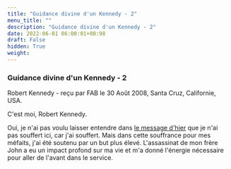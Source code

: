 ```yaml
---
title: "Guidance divine d'un Kennedy - 2"
menu_title: ""
description: "Guidance divine d'un Kennedy - 2"
date: 2022-06-01 06:00:01+00:98
draft: False
hidden: True
weight:
---
```

### Guidance divine d'un Kennedy - 2

Robert Kennedy - reçu par FAB le 30 Août 2008, Santa Cruz, Californie, USA.

C'est moi, Robert Kennedy.

Oui, je n'ai pas voulu laisser entendre dans [le message d'hier](/fr-contemporary-messages/fr-contemporary-messages-by-date-order/fr-contemporary-messages-2008/fr-2008-8-29-1-fab-robert-kennedy/) que je n'ai pas souffert ici, car j'ai souffert. Mais dans cette souffrance pour mes méfaits, j'ai été soutenu par un but plus élevé. L'assassinat de mon frère John a eu un impact profond sur ma vie et m'a donné l'énergie nécessaire pour aller de l'avant dans le service.
